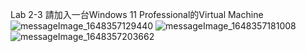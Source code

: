 Lab 2-3 請加入一台Windows 11 Professional的Virtual Machine
![messageImage_1648357129440](https://user-images.githubusercontent.com/89715433/160267471-f4318d4a-c814-415e-aa60-a45ecea8329d.jpg)
![messageImage_1648357181008](https://user-images.githubusercontent.com/89715433/160267474-42c7bf58-a0a0-4419-93b0-b76dcd918adb.jpg)
![messageImage_1648357203662](https://user-images.githubusercontent.com/89715433/160267476-cf78e889-0c97-4cf6-9808-3c91af0eed5b.jpg)
